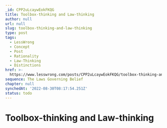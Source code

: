 ```yaml
---
_id: CPP2uLcaywEokFKQG
title: Toolbox-thinking and Law-thinking
author: null
url: null
slug: toolbox-thinking-and-law-thinking
type: post
tags:
  - LessWrong
  - Concept
  - Post
  - Rationality
  - Law-Thinking
  - Distinctions
href: >-
  https://www.lesswrong.com/posts/CPP2uLcaywEokFKQG/toolbox-thinking-and-law-thinking
sequence: The Laws Governing Belief
chapter: null
synchedAt: '2022-08-30T08:17:54.251Z'
status: todo
---
```


# Toolbox-thinking and Law-thinking
